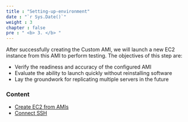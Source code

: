 ```yaml
---
title : "Setting-up-environment"
date : "`r Sys.Date()`"
weight : 3
chapter : false
pre : " <b> 3. </b> "
---
```


After successfully creating the Custom AMI, we will launch a new EC2 instance from this AMI to perform testing. The objectives of this step are:

+ Verify the readiness and accuracy of the configured AMI
+ Evaluate the ability to launch quickly without reinstalling software
+ Lay the groundwork for replicating multiple servers in the future

### Content

 
  - [Create EC2 from AMIs](3.1-create-ec2-from-ami/) 
  - [Connect SSH ](3.2-setup-SSH/) 